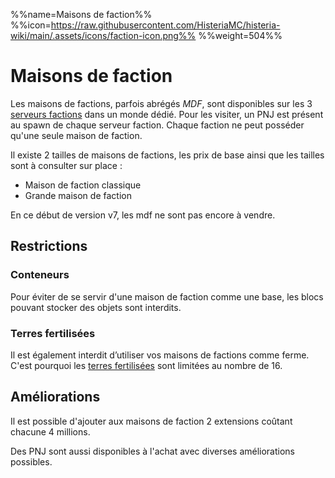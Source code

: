 %%name=Maisons de faction%%
%%icon=https://raw.githubusercontent.com/HisteriaMC/histeria-wiki/main/.assets/icons/faction-icon.png%%
%%weight=504%%

# Maisons de faction

Les maisons de factions, parfois abrégés *MDF*, sont disponibles sur les 3 [serveurs factions](https://histeria.fr/wiki/4-gameplay/faction-servers) dans un monde dédié. Pour les visiter, un PNJ est présent au spawn de chaque serveur faction. Chaque faction ne peut posséder qu'une seule maison de faction.

Il existe 2 tailles de maisons de factions, les prix de base ainsi que les tailles sont à consulter sur place : 
- Maison de faction classique
- Grande maison de faction

En ce début de version v7, les mdf ne sont pas encore à vendre.

 
## Restrictions

### Conteneurs 
Pour éviter de se servir d'une maison de faction comme une base, les blocs pouvant stocker des objets sont interdits.

### Terres fertilisées  
Il est également interdit d’utiliser vos maisons de factions comme ferme. C'est pourquoi les [terres fertilisées](https://histeria.fr/wiki/3-3-utilitaire-base/fertilized-dirt) sont limitées au nombre de 16.


## Améliorations

Il est possible d'ajouter aux maisons de faction 2 extensions coûtant chacune 4 millions.
 
Des PNJ sont aussi disponibles à l'achat avec diverses améliorations possibles.
